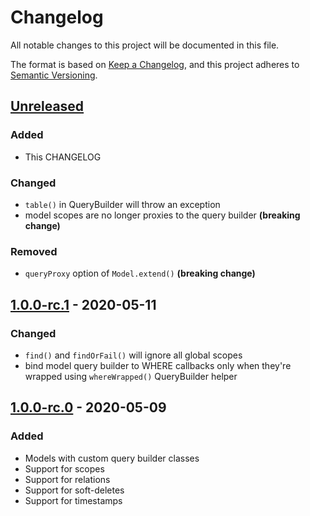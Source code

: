 # Changelog

All notable changes to this project will be documented in this file.

The format is based on [Keep a Changelog](https://keepachangelog.com/en/1.0.0/),
and this project adheres to [Semantic Versioning](https://semver.org/spec/v2.0.0.html).

## [Unreleased]

### Added

- This CHANGELOG

### Changed

- `table()` in QueryBuilder will throw an exception
- model scopes are no longer proxies to the query builder **(breaking change)**

### Removed

- `queryProxy` option of `Model.extend()` **(breaking change)**

## [1.0.0-rc.1] - 2020-05-11

### Changed

- `find()` and `findOrFail()` will ignore all global scopes
- bind model query builder to WHERE callbacks only when they're wrapped using `whereWrapped()` QueryBuilder helper

## [1.0.0-rc.0] - 2020-05-09

### Added

- Models with custom query builder classes
- Support for scopes
- Support for relations
- Support for soft-deletes
- Support for timestamps

[unreleased]: https://github.com/baethon/kex/compare/v1.0.0-rc.1...HEAD
[1.0.0-rc.1]: https://github.com/baethon/kex/compare/v1.0.0-rc.0...v1.0.0-rc.1
[1.0.0-rc.0]: https://github.com/baethon/kex/releases/tag/v1.0.0-rc.0
